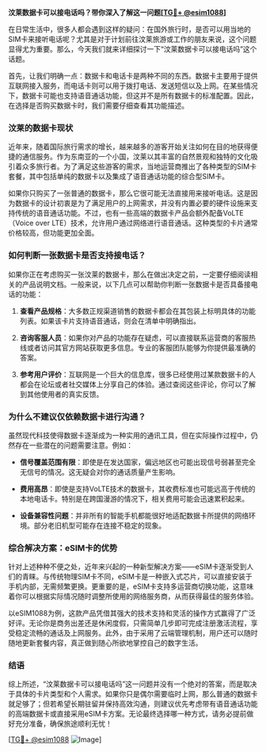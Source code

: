 **汶莱数据卡可以接电话吗？带你深入了解这一问题[[TG💪+ @esim1088](https://t.me/s/esim1088)]**

在日常生活中，很多人都会遇到这样的疑问：在国外旅行时，是否可以用当地的SIM卡来接听电话呢？尤其是对于计划前往汶莱旅游或工作的朋友来说，这个问题显得尤为重要。那么，今天我们就来详细探讨一下“汶莱数据卡可以接电话吗”这个话题。

首先，让我们明确一点：数据卡和电话卡是两种不同的东西。数据卡主要用于提供互联网接入服务，而电话卡则可以用于拨打电话、发送短信以及上网。在某些情况下，数据卡可能也支持语音通话功能，但这并不是所有数据卡的标准配置。因此，在选择是否购买数据卡时，我们需要仔细查看其功能描述。

### 汶莱的数据卡现状

近年来，随着国际旅行需求的增长，越来越多的游客开始关注如何在目的地获得便捷的通信服务。作为东南亚的一个小国，汶莱以其丰富的自然景观和独特的文化吸引着众多旅行者。为了满足这些游客的需求，当地运营商推出了各种类型的SIM卡套餐，其中包括单纯的数据卡以及集成了语音通话功能的综合型SIM卡。

如果你只购买了一张普通的数据卡，那么它很可能无法直接用来接听电话。这是因为数据卡的设计初衷是为了满足用户的上网需求，并没有内置必要的硬件设施来支持传统的语音通话功能。不过，也有一些高端的数据卡产品会额外配备VoLTE（Voice over LTE）技术，允许用户通过网络进行语音通话。这种类型的卡片通常价格较高，但功能更加全面。

### 如何判断一张数据卡是否支持接电话？

如果你正在考虑购买一张汶莱的数据卡，那么在做出决定之前，一定要仔细阅读相关的产品说明文档。一般来说，以下几点可以帮助你判断一张数据卡是否具备接电话的功能：

1. **查看产品规格**：大多数正规渠道销售的数据卡都会在其包装上标明具体的功能列表。如果该卡片支持语音通话，则会在清单中明确指出。
   
2. **咨询客服人员**：如果你对产品的功能存在疑虑，可以直接联系运营商的客服热线或者访问其官方网站获取更多信息。专业的客服团队能够为你提供最准确的答案。

3. **参考用户评价**：互联网是一个巨大的信息库，很多已经使用过某款数据卡的人都会在论坛或者社交媒体上分享自己的体验。通过查阅这些评论，你可以了解到其他使用者的真实反馈。

### 为什么不建议仅依赖数据卡进行沟通？

虽然现代科技使得数据卡逐渐成为一种实用的通讯工具，但在实际操作过程中，仍然存在一些潜在的问题需要注意。例如：

- **信号覆盖范围有限**：即使是在发达国家，偏远地区也可能出现信号弱甚至完全无信号的情况。这无疑会对你的通话质量产生影响。
  
- **费用高昂**：即使是支持VoLTE技术的数据卡，其收费标准也可能远高于传统的本地电话卡。特别是在跨国漫游的情况下，相关费用可能会迅速累积起来。

- **设备兼容性问题**：并非所有的智能手机都能很好地适配数据卡所提供的网络环境。部分老旧机型可能存在连接不稳定的现象。

### 综合解决方案：eSIM卡的优势

针对上述种种不便之处，近年来兴起的一种新型解决方案——eSIM卡逐渐受到人们的青睐。与传统物理SIM卡不同，eSIM卡是一种嵌入式芯片，可以直接安装于手机内部，无需频繁更换。更重要的是，eSIM卡支持多运营商切换功能，这意味着你可以根据实际情况随时调整所使用的网络服务商，从而获得最佳的服务体验。

以eSIM1088为例，这款产品凭借其强大的技术支持和灵活的操作方式赢得了广泛好评。无论你是商务出差还是休闲度假，只需简单几步即可完成注册激活流程，享受稳定流畅的通话及上网服务。此外，由于采用了云端管理机制，用户还可以随时随地更新套餐内容，真正做到随心所欲地掌控自己的数字生活。

### 结语

综上所述，“汶莱数据卡可以接电话吗”这一问题并没有一个绝对的答案，而是取决于具体的卡片类型和个人需求。如果你只是偶尔需要临时上网，那么普通的数据卡就足够了；但若希望长期驻留并保持高效沟通，则建议优先考虑带有语音通话功能的高端数据卡或直接采用eSIM卡方案。无论最终选择哪一种方式，请务必提前做好充分准备，确保旅途顺利无忧！

[[TG💪+ @esim1088](https://t.me/s/esim1088) ![Image](https://i.postimg.cc/4NQfJmqS/Snipaste-2025-05-13-00-14-12.png)]
